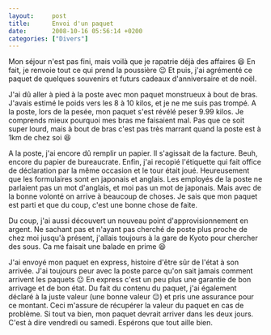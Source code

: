 ```yaml
---
layout:     post
title:      Envoi d'un paquet
date:       2008-10-16 05:56:14 +0200
categories: ["Divers"]
---
```


Mon séjour n'est pas fini, mais voilà que je rapatrie déjà des affaires :laughing: En fait, je renvoie tout ce qui
prend la poussière :wink: Et puis, j'ai agrémenté ce paquet de quelques souvenirs et futurs cadeaux d'anniversaire
et de noël.

<!--more-->

J'ai dû aller à pied à la poste avec mon paquet monstrueux à bout de bras. J'avais estimé le poids vers les 8 à 10
kilos, et je ne me suis pas trompé. A la poste, lors de la pesée, mon paquet s'est révélé peser 9.99 kilos. Je
comprends mieux pourquoi mes bras me faisaient mal. Pas que ce soit super lourd, mais à bout de bras c'est pas très
marrant quand la poste est à 1km de chez soi :laughing:

A la poste, j'ai encore dû remplir un papier. Il s'agissait de la facture. Beuh, encore du papier de bureaucrate.
Enfin, j'ai recopié l'étiquette qui fait office de déclaration par la même occasion et le tour était joué.
Heureusement que les formulaires sont en japonais et anglais. Les employés de la poste ne parlaient pas un mot
d'anglais, et moi pas un mot de japonais. Mais avec de la bonne volonté on arrive à beaucoup de choses. Je sais que
mon paquet est parti et que du coup, c'est une bonne chose de faite.

Du coup, j'ai aussi découvert un nouveau point d'approvisionnement en argent. Ne sachant pas et n'ayant pas cherché
de poste plus proche de chez moi jusqu'à présent, j'allais toujours à la gare de Kyoto pour chercher des sous. Ca
me faisait une balade en prime :laughing:

J'ai envoyé mon paquet en express, histoire d'être sûr de l'état à son arrivée. J'ai toujours peur avec la poste
parce qu'on sait jamais comment arrivent les paquets :neutral_face: En express c'est un peu plus une garantie de
bon arrivage et de bon état. Du fait du contenu du paquet, j'ai également déclaré à la juste valeur (une bonne
valeur :neutral_face:) et pris une assurance pour ce montant. Ceci m'assure de récupérer la valeur du paquet en
cas de problème. Si tout va bien, mon paquet devrait arriver dans les deux jours. C'est à dire vendredi ou samedi.
Espérons que tout aille bien.